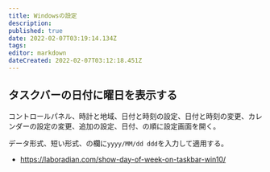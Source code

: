 ```yaml
---
title: Windowsの設定
description: 
published: true
date: 2022-02-07T03:19:14.134Z
tags: 
editor: markdown
dateCreated: 2022-02-07T03:12:18.451Z
---
```


## タスクバーの日付に曜日を表示する

コントロールパネル、時計と地域、日付と時刻の設定、日付と時刻の変更、カレンダーの設定の変更、追加の設定、日付、の順に設定画面を開く。

データ形式、短い形式、の欄に`yyyy/MM/dd ddd`を入力して適用する。

- <https://laboradian.com/show-day-of-week-on-taskbar-win10/>
